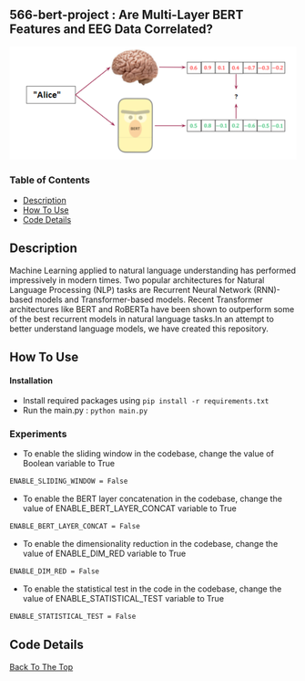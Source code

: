 ## 566-bert-project : Are Multi-Layer BERT Features and EEG Data Correlated?
![](images/updated_overview.png)

### Table of Contents

- [Description](#description)
- [How To Use](#how-to-use)
- [Code Details](#code-details)


## Description
Machine Learning applied to natural language understanding has performed impressively in modern times. Two popular architectures for Natural Language Processing (NLP) tasks are Recurrent Neural Network (RNN)-based models and Transformer-based models. Recent Transformer architectures like BERT  and RoBERTa have been shown to outperform some of the best recurrent models in natural language tasks.In an attempt to better understand language models, we have created this repository.

## How To Use

#### Installation

* Install required packages using `pip install -r requirements.txt`
* Run the main.py : `python main.py`

### Experiments

* To enable the sliding window in the codebase, change the value of Boolean variable to True 
```html
ENABLE_SLIDING_WINDOW = False
```
* To enable the BERT layer concatenation in the codebase, change the value of ENABLE_BERT_LAYER_CONCAT variable to True 
```html
ENABLE_BERT_LAYER_CONCAT = False
```
* To enable the dimensionality reduction in the codebase, change the value of ENABLE_DIM_RED variable to True
```html
ENABLE_DIM_RED = False
```
* To enable the statistical test in the code in the codebase, change the value of ENABLE_STATISTICAL_TEST variable to True
```html
ENABLE_STATISTICAL_TEST = False
``` 

## Code Details

[Back To The Top](#566-bert-project )




